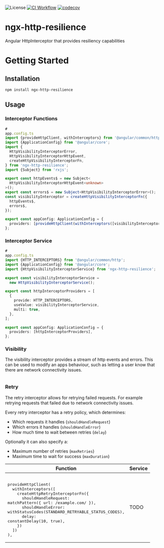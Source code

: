 ![License](https://img.shields.io/github/license/ebh/ngx-http-resilience)
[![CI Workflow](https://github.com/ebh/ngx-http-resilience/actions/workflows/ci.yml/badge.svg)](https://github.com/ebh/ngx-http-resilience/actions/workflows/ci.yml)
[![codecov](https://codecov.io/gh/ebh/ngx-http-resilience/graph/badge.svg?token=m6R2XL7nDP)](https://codecov.io/gh/ebh/ngx-http-resilience)

# ngx-http-resilience

Angular HttpInterceptor that provides resiliency capabilities

# Getting Started

## Installation

```shell
npm install ngx-http-resilience
```

## Usage

### Interceptor Functions

```typescript
#
app.config.ts
import {provideHttpClient, withInterceptors} from '@angular/common/http';
import {ApplicationConfig} from '@angular/core';
import {
  HttpVisibilityInterceptorError,
  HttpVisibilityInterceptorHttpEvent,
  createHttpVisibilityInterceptorFn,
} from 'ngx-http-resilience';
import {Subject} from 'rxjs';

export const httpEvents$ = new Subject<
  HttpVisibilityInterceptorHttpEvent<unknown>
>();
export const errors$ = new Subject<HttpVisibilityInterceptorError>();
const visibilityInterceptor = createHttpVisibilityInterceptorFn({
  httpEvents$,
  errors$,
});

export const appConfig: ApplicationConfig = {
  providers: [provideHttpClient(withInterceptors([visibilityInterceptor]))],
};
```

### Interceptor Service

```typescript
#
app.config.ts
import {HTTP_INTERCEPTORS} from '@angular/common/http';
import {ApplicationConfig} from '@angular/core';
import {HttpVisibilityInterceptorService} from 'ngx-http-resilience';

export const visibilityInterceptorService =
  new HttpVisibilityInterceptorService();

export const httpInterceptorProviders = [
  {
    provide: HTTP_INTERCEPTORS,
    useValue: visibilityInterceptorService,
    multi: true,
  },
];

export const appConfig: ApplicationConfig = {
  providers: [httpInterceptorProviders],
};
```

### Visibility

The visibility interceptor provides a stream of http events and errors. This can be used to modify an apps behaviour, such as letting a user know that there are network connectivity issues.

```typescript
```

### Retry

The retry interceptor allows for retrying failed requests. For example retrying requests that failed due to network connectivity issues.

Every retry interceptor has a retry policy, which determines:

- Which requests it handles (`shouldHandleRequest`)
- Which errors it handles (`shouldHandleError`)
- How much time to wait between retries (`delay`)

Optionally it can also specify a:

- Maximum number of retries (`maxRetries`)
- Maximum time to wait for success (`maxDuration`)

| Function                                   | Service |
|--------------------------------------------|---------|
| <pre><br/>provideHttpClient(<br/>&nbsp;&nbsp;withInterceptors([<br/>&nbsp;&nbsp;&nbsp;&nbsp;createHttpRetryInterceptorFn({<br/>&nbsp;&nbsp;&nbsp;&nbsp;&nbsp;&nbsp;shouldHandleRequest: matchPattern({ url: /example.com/ }),<br/>&nbsp;&nbsp;&nbsp;&nbsp;&nbsp;&nbsp;shouldHandleError: withStatusCodes(STANDARD_RETRYABLE_STATUS_CODES),<br/>&nbsp;&nbsp;&nbsp;&nbsp;&nbsp;&nbsp;delay: constantDelay(10, true),<br/>&nbsp;&nbsp;&nbsp;&nbsp;})<br/>&nbsp;&nbsp;])<br/>),</pre> | TODO    |

